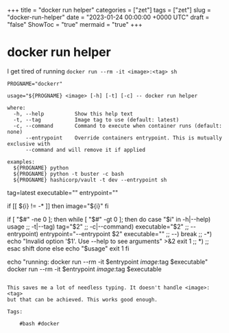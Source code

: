 +++
title = "docker run helper"
categories = ["zet"]
tags = ["zet"]
slug = "docker-run-helper"
date = "2023-01-24 00:00:00 +0000 UTC"
draft = "false"
ShowToc = "true"
mermaid = "true"
+++

# docker run helper

I get tired of running `docker run --rm -it <image>:<tag> sh`

```shell
PROGNAME="dockerr"

usage="${PROGNAME} <image> [-h] [-t] [-c] -- docker run helper 

where:
  -h, --help          Show this help text
  -t, --tag           Image tag to use (default: latest)
  -c, --command       Command to execute when container runs (default: none)
      --entrypoint    Override containers entrypoint. This is mutually exclusive with
      --command and will remove it if applied

examples:
  ${PROGNAME} python
  ${PROGNAME} python -t buster -c bash
  ${PROGNAME} hashicorp/vault -t dev --entrypoint sh
```

tag=latest 
executable=""
entrypoint=""

if [[ ${i} != -* ]]
then
  image="${i}"
fi

if [ "$#" -ne 0 ]; then 
  while [ "$#" -gt 0 ]; then 
  do
    case "$i" in
      -h|--help)
        usage
        ;;
      -t|--tag)
        tag="$2"
        ;;
      -c|--command)
        executable="$2"
        ;;
      --entrypoint)
        entrypoint="--entrypoint $2"
        executable=""
        ;;
      --)
        break
        ;;
      -*)
        echo "Invalid option '$1'. Use --help to see arguments" >&2
        exit 1
        ;;
      *)
        ;;
      esac
      shift
    done
  else
    echo "$usage"
    exit 1
fi 

echo "running: docker run --rm -it $entrypoint $image:$tag $executable"
docker run --rm -it $entrypoint $image:$tag $executable
```

This saves me a lot of needless typing. It doesn't handle <image>:<tag> 
but that can be achieved. This works good enough.

Tags:

    #bash #docker 

